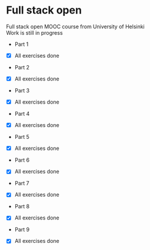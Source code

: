 # Full stack open
Full stack open MOOC course from University of Helsinki     
Work is still in progress    

- Part 1     
- [x] All exercises done
- Part 2
- [x] All exercises done
- Part 3
- [x] All exercises done
- Part 4
- [x] All exercises done
- Part 5
- [x] All exercises done
- Part 6
- [x] All exercises done
- Part 7
- [x] All exercises done
- Part 8
- [x] All exercises done
- Part 9
- [x] All exercises done
